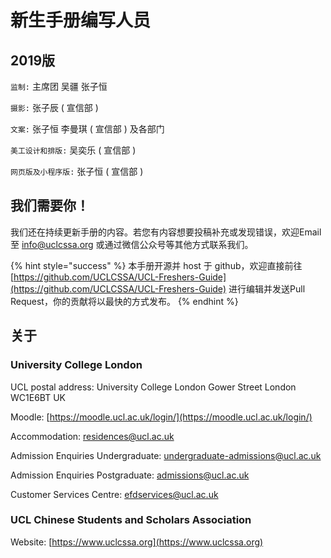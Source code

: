 # 新生手册编写人员

## 2019版

`监制:` 主席团 吴疆 张子恒

`摄影:` 张子辰 \( 宣信部 \)

`文案:` 张子恒 李曼琪 \( 宣信部 \) 及各部门

`美工设计和排版:` 吴奕乐 \( 宣信部 \)

`网页版及小程序版:` 张子恒 \( 宣信部 \)

## 我们需要你！

我们还在持续更新手册的内容。若您有内容想要投稿补充或发现错误，欢迎Email至 info@uclcssa.org 或通过微信公众号等其他方式联系我们。

{% hint style="success" %}
本手册开源并 host 于 github，欢迎直接前往 [https://github.com/UCLCSSA/UCL-Freshers-Guide](https://github.com/UCLCSSA/UCL-Freshers-Guide) 进行编辑并发送Pull Request，你的贡献将以最快的方式发布。
{% endhint %}

## 关于

### University College London

UCL postal address: University College London Gower Street London WC1E6BT UK

Moodle: [https://moodle.ucl.ac.uk/login/](https://moodle.ucl.ac.uk/login/)

Accommodation: residences@ucl.ac.uk

Admission Enquiries Undergraduate: undergraduate-admissions@ucl.ac.uk

Admission Enquiries Postgraduate: admissions@ucl.ac.uk

Customer Services Centre: efdservices@ucl.ac.uk

### UCL Chinese Students and Scholars Association

Website: [https://www.uclcssa.org](https://www.uclcssa.org)

